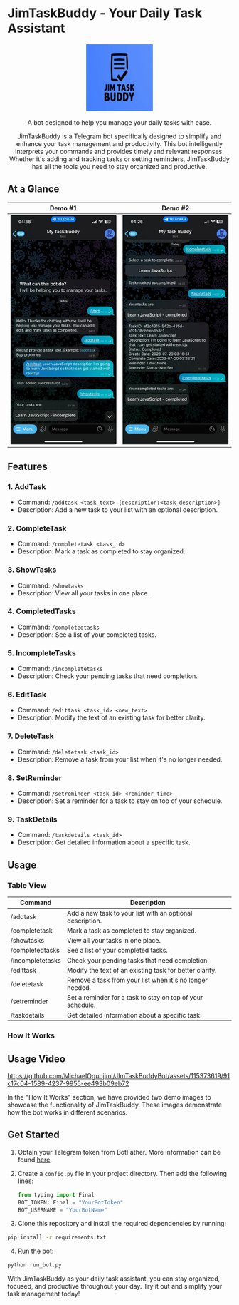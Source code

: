 # JimTaskBuddy - Your Daily Task Assistant

<p align="center" style="border-radius: 20px;">
  <img src="images/JimTaskBuddyLogo.jpg" alt="JimTaskBuddy Logo" width="150" height="150">
</p>
<p align="center">
A bot designed to help you manage your daily tasks with ease.
</p>

<p align="center">
JimTaskBuddy is a Telegram bot specifically designed to simplify and enhance your task management and productivity.
This bot intelligently interprets your commands and provides timely and relevant responses. Whether it's adding and 
tracking tasks or setting reminders, JimTaskBuddy has all the tools you need to stay organized and productive.
</p>

## At a Glance

|                 Demo #1                 |                 Demo #2                 |
|:---------------------------------------:|:---------------------------------------:|
| ![JimTaskBuddy Demo](/images/demo1.jpg) | ![JimTaskBuddy Demo](/images/demo2.jpg) |


## Features

### 1. AddTask

- Command: `/addtask <task_text> [description:<task_description>]`
- Description: Add a new task to your list with an optional description.

### 2. CompleteTask

- Command: `/completetask <task_id>`
- Description: Mark a task as completed to stay organized.

### 3. ShowTasks

- Command: `/showtasks`
- Description: View all your tasks in one place.

### 4. CompletedTasks

- Command: `/completedtasks`
- Description: See a list of your completed tasks.

### 5. IncompleteTasks

- Command: `/incompletetasks`
- Description: Check your pending tasks that need completion.

### 6. EditTask

- Command: `/edittask <task_id> <new_text>`
- Description: Modify the text of an existing task for better clarity.

### 7. DeleteTask

- Command: `/deletetask <task_id>`
- Description: Remove a task from your list when it's no longer needed.

### 8. SetReminder

- Command: `/setreminder <task_id> <reminder_time>`
- Description: Set a reminder for a task to stay on top of your schedule.

### 9. TaskDetails

- Command: `/taskdetails <task_id>`
- Description: Get detailed information about a specific task.

## Usage

### Table View

| Command          | Description                                                |
|------------------|------------------------------------------------------------|
| /addtask         | Add a new task to your list with an optional description.  |
| /completetask    | Mark a task as completed to stay organized.                |
| /showtasks       | View all your tasks in one place.                          |
| /completedtasks  | See a list of your completed tasks.                        |
| /incompletetasks | Check your pending tasks that need completion.             |
| /edittask        | Modify the text of an existing task for better clarity.    |
| /deletetask      | Remove a task from your list when it's no longer needed.   |
| /setreminder     | Set a reminder for a task to stay on top of your schedule. |
| /taskdetails     | Get detailed information about a specific task.            |

### How It Works

## Usage Video



https://github.com/MichaelOgunjimi/JImTaskBuddyBot/assets/115373619/91c17c04-1589-4237-9955-ee493b09eb72



In the "How It Works" section, we have provided two demo images to showcase the functionality of JimTaskBuddy. These
images demonstrate how the bot works in different scenarios.

## Get Started

1. Obtain your Telegram token from BotFather. More information can be found [here](https://core.telegram.org/bots).

2. Create a `config.py` file in your project directory. Then add the following lines:

   ```python
   from typing import Final
   BOT_TOKEN: Final = "YourBotToken"
   BOT_USERNAME = "YourBotName"

3. Clone this repository and install the required dependencies by running:

```sh
pip install -r requirements.txt
```

4. Run the bot:

```sh
python run_bot.py
```

With JimTaskBuddy as your daily task assistant, you can stay organized, focused, and productive throughout your day. Try
it out and simplify your task management today!
